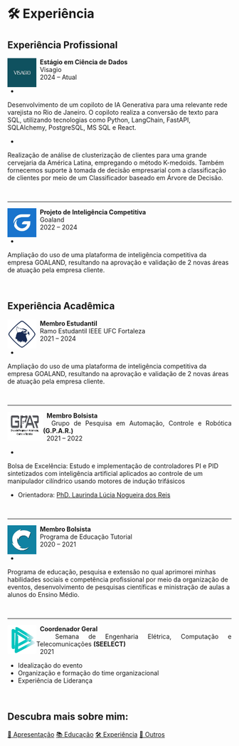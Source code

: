 # 🛠️ Experiência 
## Experiência Profissional

<p align="justify">
<img alt = "Link" src="../assets/visagio.jpg" alt="Smiley face image"
style="float:left; width:65px; height:65px;">
<span style="vertical-align:bottom">
&nbsp <strong> Estágio em Ciência de Dados</strong> <br>
&nbsp Visagio  <br>
&nbsp 2024 – Atual
</span>
</p>

* <p align="justify">
Desenvolvimento de um copiloto de IA Generativa para uma relevante rede varejista no Rio de Janeiro. O
copiloto realiza a conversão de texto para SQL, utilizando tecnologias como Python, LangChain, FastAPI,
SQLAlchemy, PostgreSQL, MS SQL e React.
</p>

* <p align="justify">
Realização de análise de clusterização de clientes para uma grande cervejaria da América Latina, empregando
o método K-medoids. Também fornecemos suporte à tomada de decisão empresarial com a classificação de
clientes por meio de um Classificador baseado em Árvore de Decisão.
</p>
<br>
<hr size="30">
<p align="justify">
<img alt = "Link" src="../assets/goaland_logo.jpg" alt="Smiley face image"
style="float:left; width:65px; height:65px;">
<span style="vertical-align:bottom">
&nbsp <strong> Projeto de Inteligência Competitiva</strong> <br>
&nbsp Goaland  <br>
&nbsp 2022 – 2024
</span>
</p>

* <p align="justify">
Ampliação do uso de uma plataforma de inteligência competitiva da empresa GOALAND, resultando na
aprovação e validação de 2 novas áreas de atuação pela empresa cliente.
</p>
<br>

## Experiência Acadêmica

<p align="justify">
<img alt = "Link" src="../assets/ieee.jpg" alt="Smiley face image"
style="float:left; width:65px; height:65px;">
<span style="vertical-align:bottom">
&nbsp <strong> Membro Estudantil</strong> <br>
&nbsp Ramo Estudantil IEEE UFC Fortaleza  <br>
&nbsp 2021 – 2024
</span>
</p>

* <p align="justify">
Ampliação do uso de uma plataforma de inteligência competitiva da empresa GOALAND, resultando na aprovação e validação de 2 novas áreas de atuação pela empresa cliente.
</p>
<br>
<hr size="30">
<p align="justify">
<img alt = "Link" src="../assets/gpar.jpeg" alt="Smiley face image"
style="float:left; width:80px; height:65px;">
<span style="vertical-align:bottom">
&nbsp <strong> Membro Bolsista</strong> <br>
&nbsp Grupo de Pesquisa em Automação, Controle e Robótica <strong>(G.P.A.R.)</strong>  <br>
&nbsp 2021 – 2022
</span>
</p>

* <p align="justify">
Bolsa de Excelência: Estudo e implementação de controladores PI e PID sintetizados com inteligência artificial aplicados ao controle de um manipulador cilíndrico usando motores de indução trifásicos
- Orientadora: [PhD. Laurinda Lúcia Nogueira dos Reis](http://lattes.cnpq.br/2873675973303728) 
</p>
<br>
<hr size="30">

<p align="justify">
<img alt = "Link" src="../assets/pet.jpg" alt="Smiley face image"
style="float:left; width:65px; height:65px;">
<span style="vertical-align:bottom">
&nbsp <strong> Membro Bolsista</strong> <br>
&nbsp Programa de Educação Tutorial  <br>
&nbsp 2020 – 2021
</span>
</p>


* <p align="justify">
Programa de educação, pesquisa e extensão no qual aprimorei minhas habilidades sociais e competência profissional por meio da organização de eventos, desenvolvimento de pesquisas científicas e ministração de aulas a alunos do Ensino Médio.
</p>
<br>
<hr size="30">
<p align="justify">
<img alt = "Link" src="../assets/seelect.webp" alt="Smiley face image"
style="float:left; width:65px; height:65px;">
<span style="vertical-align:bottom">
&nbsp <strong> Coordenador Geral</strong> <br>
&nbsp Semana de Engenharia Elétrica, Computação e Telecomunicações <strong>(SEELECT)</strong>   <br>
&nbsp 2021
</span>
</p>

* Idealização do evento
* Organização e formação do time organizacional
* Experiência de Liderança

<br>

## Descubra mais sobre mim:

<div class="grid">
    <a href="/" class="md-button md-button--primary">👋 Apresentação</a>
    <a href="/education" class="md-button md-button--primary">📚 Educação</a>
    <a href="#" class="md-button md-button--primary">🛠️ Experiência</a>
    <a href="/others" class="md-button md-button--primary">🌟 Outros</a>
</div>

